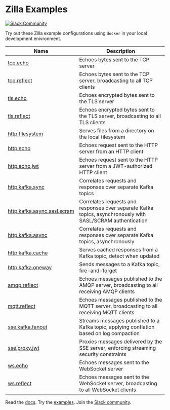 # Zilla Examples

[![Slack Community][community-image]][community-join]

Try out these Zilla example configurations using `docker` in your local development enivronment.

| Name                                             | Description                                                                                                 |
|--------------------------------------------------|-------------------------------------------------------------------------------------------------------------|
| [tcp.echo](tcp.echo)                             | Echoes bytes sent to the TCP server                                                                         |
| [tcp.reflect](tcp.reflect)                       | Echoes bytes sent to the TCP server, broadcasting to all TCP clients                                        |
| [tls.echo](tls.echo)                             | Echoes encrypted bytes sent to the TLS server                                                               |
| [tls.reflect](tls.reflect)                       | Echoes encrypted bytes sent to the TLS server, broadcasting to all TLS clients                              |
| [http.filesystem](http.filesystem)               | Serves files from a directory on the local filesystem                                                       |
| [http.echo](http.echo)                           | Echoes request sent to the HTTP server from an HTTP client                                                  |
| [http.echo.jwt](http.echo.jwt)                   | Echoes request sent to the HTTP server from a JWT-authorized HTTP client                                    |
| [http.kafka.sync](http.kafka.sync)               | Correlates requests and responses over separate Kafka topics                                                |
| [http.kafka.async.sasl.scram](http.kafka.async.sasl.scram) | Correlates requests and responses over separate Kafka topics, asynchronously with SASL/SCRAM authentication |
| [http.kafka.async](http.kafka.async)             | Correlates requests and responses over separate Kafka topics, asynchronously                                |
| [http.kafka.cache](http.kafka.cache)             | Serves cached responses from a Kafka topic, detect when updated                                             |
| [http.kafka.oneway](http.kafka.oneway)           | Sends messages to a Kafka topic, fire-and-forget                                                            |
| [amqp.reflect](amqp.reflect)                     | Echoes messages published to the AMQP server, broadcasting to all receiving AMQP clients                    |
| [mqtt.reflect](mqtt.reflect)                     | Echoes messages published to the MQTT server, broadcasting to all receiving MQTT clients                    |
| [sse.kafka.fanout](sse.kafka.fanout)             | Streams messages published to a Kafka topic, applying conflation based on log compaction                    |
| [sse.proxy.jwt](sse.proxy.jwt)                   | Proxies messages delivered by the SSE server, enforcing streaming security constraints                      |
| [ws.echo](ws.echo)                               | Echoes messages sent to the WebSocket server                                                                |
| [ws.reflect](ws.reflect)                         | Echoes messages sent to the WebSocket server, broadcasting to all WebSocket clients                         |

Read the [docs][zilla-docs].
Try the [examples][zilla-examples].
Join the [Slack community][community-join].

[community-image]: https://img.shields.io/badge/slack-@aklivitycommunity-blue.svg?logo=slack
[community-join]: https://join.slack.com/t/aklivitycommunity/shared_invite/zt-sy06wvr9-u6cPmBNQplX5wVfd9l2oIQ

[zilla-docs]: https://docs.aklivity.io/zilla
[zilla-examples]: https://github.com/aklivity/zilla-examples
